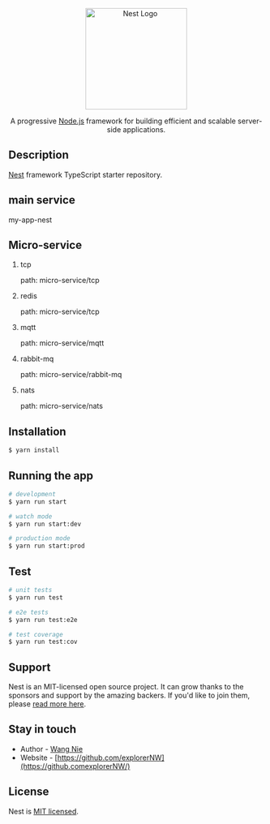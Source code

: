 <p align="center">
  <a href="http://nestjs.com/" target="blank"><img src="https://nestjs.com/img/logo-small.svg" width="200" alt="Nest Logo" /></a>
</p>

[circleci-image]: https://img.shields.io/circleci/build/github/nestjs/nest/master?token=abc123def456
[circleci-url]: https://circleci.com/gh/nestjs/nest

  <p align="center">A progressive <a href="http://nodejs.org" target="_blank">Node.js</a> framework for building efficient and scalable server-side applications.</p>


## Description

[Nest](https://github.com/nestjs/nest) framework TypeScript starter repository.

## main service
  my-app-nest

## Micro-service
1. tcp

    path: micro-service/tcp
2. redis

    path: micro-service/tcp
3. mqtt

    path: micro-service/mqtt
4. rabbit-mq

    path: micro-service/rabbit-mq
5. nats

    path: micro-service/nats

## Installation

```bash
$ yarn install
```

## Running the app

```bash
# development
$ yarn run start

# watch mode
$ yarn run start:dev

# production mode
$ yarn run start:prod
```

## Test

```bash
# unit tests
$ yarn run test

# e2e tests
$ yarn run test:e2e

# test coverage
$ yarn run test:cov
```

## Support

Nest is an MIT-licensed open source project. It can grow thanks to the sponsors and support by the amazing backers. If you'd like to join them, please [read more here](https://docs.nestjs.com/support).

## Stay in touch

- Author - [Wang Nie](superexplorernw@163.com)
- Website - [https://github.com/explorerNW](https://github.comexplorerNW/)

## License

Nest is [MIT licensed](LICENSE).
